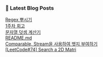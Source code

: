 

### 📕 Latest Blog Posts   

<a href ="https://gilbert9172.tistory.com/103"> Regex 뿌시기 </a> <br><a href ="https://gilbert9172.tistory.com/102"> 1주차 회고 </a> <br><a href ="https://gilbert9172.tistory.com/101"> 문자열 덧셈 계산기 </a> <br><a href ="https://gilbert9172.tistory.com/100"> README.md </a> <br><a href ="https://gilbert9172.tistory.com/99"> Comparable, Stream을 사용하여 뱃지 부여하기 </a> <br><a href ="https://gilbert9172.tistory.com/98"> [LeetCode#74] Search a 2D Matri </a> <br>